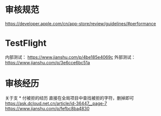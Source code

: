 
# 审核规范
https://developer.apple.com/cn/app-store/review/guidelines/#performance


#  TestFlight
内部测试： https://www.jianshu.com/p/4be185e4069c
外部测试：https://www.jianshu.com/p/3e6cce6bc51a


# 审核经历
关于支 * 付被拒的经历
直接在全局项目中查找被拒的字符，删掉即可
https://ask.dcloud.net.cn/article/id-36447__page-7
https://www.jianshu.com/p/fefbc8ba4830
